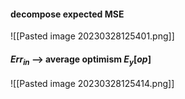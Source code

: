 
#### decompose expected MSE

![[Pasted image 20230328125401.png]]

#### $Err_{in}$ --> average optimism $E_y[op]$

![[Pasted image 20230328125414.png]]
